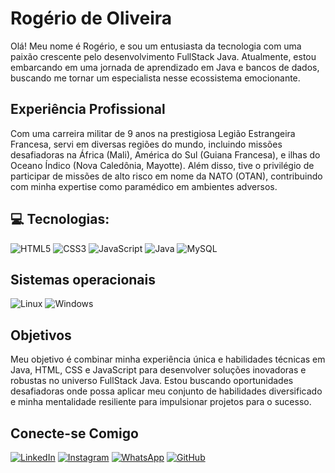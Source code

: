 # Rogério de Oliveira 

 Olá! Meu nome é Rogério, e sou um entusiasta da tecnologia com uma paixão crescente pelo desenvolvimento FullStack Java. Atualmente, estou embarcando em uma jornada de aprendizado em Java e bancos de dados, buscando me tornar um especialista nesse ecossistema emocionante.


## Experiência Profissional
Com uma carreira militar de 9 anos na prestigiosa Legião Estrangeira Francesa, servi em diversas regiões do mundo, incluindo missões desafiadoras na África (Mali), América do Sul (Guiana Francesa), e ilhas do Oceano Índico (Nova Caledônia, Mayotte). Além disso, tive o privilégio de participar de missões de alto risco em nome da NATO (OTAN), contribuindo com minha expertise como paramédico em ambientes adversos.

## 💻 Tecnologias:
![HTML5](https://img.shields.io/badge/HTML5-E34F26?style=for-the-badge&logo=html5&logoColor=white) ![CSS3](https://img.shields.io/badge/CSS3-1572B6?style=for-the-badge&logo=css3&logoColor=white) ![JavaScript](https://img.shields.io/badge/JavaScript-F7DF1E?style=for-the-badge&logo=javascript&logoColor=black) ![Java](https://img.shields.io/badge/java-%23ED8B00.svg?style=for-the-badge&logo=openjdk&logoColor=white) ![MySQL](https://img.shields.io/badge/MySQL-00000F?style=for-the-badge&logo=mysql&logoColor=white)

## Sistemas operacionais 
![Linux](https://img.shields.io/badge/Linux-000?style=for-the-badge&logo=linux&logoColor=FCC624) ![Windows](https://img.shields.io/badge/Windows-000?style=for-the-badge&logo=windows&logoColor=2CA5E0)

## Objetivos
Meu objetivo é combinar minha experiência única e habilidades técnicas em Java, HTML, CSS e JavaScript para desenvolver soluções inovadoras e robustas no universo FullStack Java. Estou buscando oportunidades desafiadoras onde possa aplicar meu conjunto de habilidades diversificado e minha mentalidade resiliente para impulsionar projetos para o sucesso.
## Conecte-se Comigo
 [![LinkedIn](https://img.shields.io/badge/LinkedIn-0077B5?style=for-the-badge&logo=linkedin&logoColor=white)](https://www.linkedin.com/in/rogério-de-oliveira-838684234) [![Instagram](https://img.shields.io/badge/-Instagram-%23E4405F?style=for-the-badge&logo=instagram&logoColor=white)](https://www.instagram.com/juniorbresilien?igsh=OTcwazJxcHBzc3Az) [![WhatsApp](https://img.shields.io/badge/WhatsApp-25D366?style=for-the-badge&logo=whatsapp&logoColor=white)](https://wa.me/+330785660554) [![GitHub](https://img.shields.io/badge/GitHub-000?style=for-the-badge&logo=github&logoColor=30A3DC)](https://github.com/rogerio-jr-dev)


